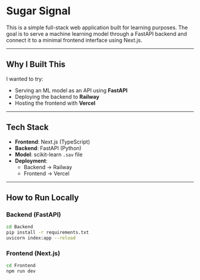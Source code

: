 # Sugar Signal

This is a simple full-stack web application built for learning purposes. The goal is to serve a machine learning model through a FastAPI backend and connect it to a minimal frontend interface using Next.js.

---

## Why I Built This

I wanted to try:
- Serving an ML model as an API using **FastAPI**
- Deploying the backend to **Railway**
- Hosting the frontend with **Vercel**

---

## Tech Stack

- **Frontend**: Next.js (TypeScript)
- **Backend**: FastAPI (Python)
- **Model**: scikit-learn `.sav` file
- **Deployment**:
  - Backend → Railway
  - Frontend → Vercel

---

## How to Run Locally

### Backend (FastAPI)
```bash
cd Backend
pip install -r requirements.txt
uvicorn index:app --reload
```

### Frontend (Next.js)
```bash
cd Frontend
npm run dev
```